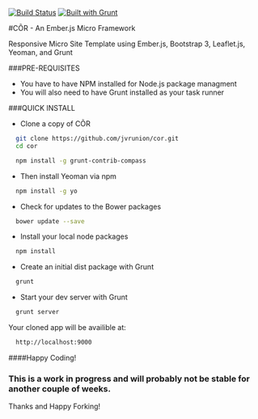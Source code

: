 <p><a href="http://travis-ci.org/gruntjs/grunt"><img src="https://secure.travis-ci.org/gruntjs/grunt.png?branch=master" alt="Build Status" style="max-width:100%;"></a>
<a href="http://gruntjs.com/"><img src="https://cdn.gruntjs.com/builtwith.png" alt="Built with Grunt" style="max-width:100%;"></a></p>

#C&#213;R - An Ember.js Micro Framework

Responsive Micro Site Template using Ember.js, Bootstrap 3, Leaflet.js, Yeoman, and Grunt

###PRE-REQUISITES

* You have to have NPM installed for Node.js package managment
* You will also need to have Grunt installed as your task runner

###QUICK INSTALL

* Clone a copy of C&#213;R

```bash
  git clone https://github.com/jvrunion/cor.git
  cd cor
```

```bash
  npm install -g grunt-contrib-compass
```

* Then install Yeoman via npm

```bash
  npm install -g yo
```				
* Check for updates to the Bower packages

```bash
  bower update --save
```	

* Install your local node packages

```bash
  npm install
```

* Create an initial dist package with Grunt

```bash
  grunt
```	

* Start your dev server with Grunt

```bash
  grunt server
```	

Your cloned app will be availible at:

```bash
  http://localhost:9000
```

####Happy Coding!

### This is a work in progress and will probably not be stable for another couple of weeks.

Thanks and Happy Forking!
